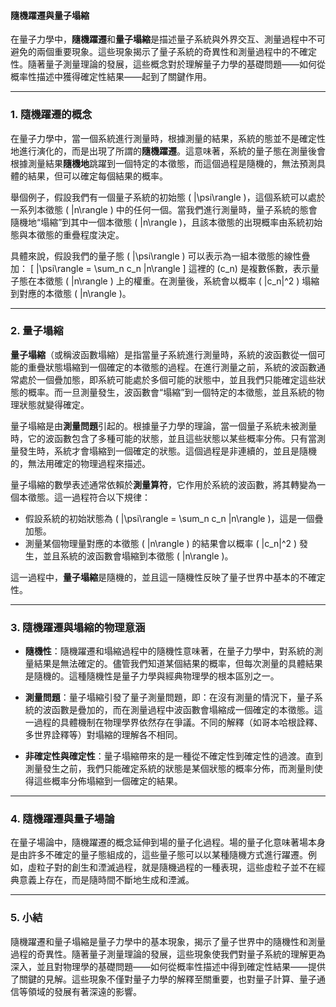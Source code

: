 #### 隨機躍遷與量子塌縮

在量子力學中，**隨機躍遷**和**量子塌縮**是描述量子系統與外界交互、測量過程中不可避免的兩個重要現象。這些現象揭示了量子系統的奇異性和測量過程中的不確定性。隨著量子測量理論的發展，這些概念對於理解量子力學的基礎問題——如何從概率性描述中獲得確定性結果——起到了關鍵作用。

---

### **1. 隨機躍遷的概念**

在量子力學中，當一個系統進行測量時，根據測量的結果，系統的態並不是確定性地進行演化的，而是出現了所謂的**隨機躍遷**。這意味著，系統的量子態在測量後會根據測量結果**隨機地**跳躍到一個特定的本徵態，而這個過程是隨機的，無法預測具體的結果，但可以確定每個結果的概率。

舉個例子，假設我們有一個量子系統的初始態 \( |\psi\rangle \)，這個系統可以處於一系列本徵態 \( |n\rangle \) 中的任何一個。當我們進行測量時，量子系統的態會隨機地“塌縮”到其中一個本徵態 \( |n\rangle \)，且該本徵態的出現概率由系統初始態與本徵態的重疊程度決定。

具體來說，假設我們的量子態 \( |\psi\rangle \) 可以表示為一組本徵態的線性疊加：
\[
|\psi\rangle = \sum_n c_n |n\rangle
\]
這裡的 \(c_n\) 是複數係數，表示量子態在本徵態 \( |n\rangle \) 上的權重。在測量後，系統會以概率 \( |c_n|^2 \) 塌縮到對應的本徵態 \( |n\rangle \)。

---

### **2. 量子塌縮**

**量子塌縮**（或稱波函數塌縮）是指當量子系統進行測量時，系統的波函數從一個可能的重疊狀態塌縮到一個確定的本徵態的過程。在進行測量之前，系統的波函數通常處於一個疊加態，即系統可能處於多個可能的狀態中，並且我們只能確定這些狀態的概率。而一旦測量發生，波函數會“塌縮”到一個特定的本徵態，並且系統的物理狀態就變得確定。

量子塌縮是由**測量問題**引起的。根據量子力學的理論，當一個量子系統未被測量時，它的波函數包含了多種可能的狀態，並且這些狀態以某些概率分佈。只有當測量發生時，系統才會塌縮到一個確定的狀態。這個過程是非連續的，並且是隨機的，無法用確定的物理過程來描述。

量子塌縮的數學表述通常依賴於**測量算符**，它作用於系統的波函數，將其轉變為一個本徵態。這一過程符合以下規律：

- 假設系統的初始狀態為 \( |\psi\rangle = \sum_n c_n |n\rangle \)，這是一個疊加態。
- 測量某個物理量對應的本徵態 \( |n\rangle \) 的結果會以概率 \( |c_n|^2 \) 發生，並且系統的波函數會塌縮到本徵態 \( |n\rangle \)。

這一過程中，**量子塌縮**是隨機的，並且這一隨機性反映了量子世界中基本的不確定性。

---

### **3. 隨機躍遷與塌縮的物理意涵**

- **隨機性**：隨機躍遷和塌縮過程中的隨機性意味著，在量子力學中，對系統的測量結果是無法確定的。儘管我們知道某個結果的概率，但每次測量的具體結果是隨機的。這種隨機性是量子力學與經典物理學的根本區別之一。

- **測量問題**：量子塌縮引發了量子測量問題，即：在沒有測量的情況下，量子系統的波函數是疊加的，而在測量過程中波函數會塌縮成一個確定的本徵態。這一過程的具體機制在物理學界依然存在爭議。不同的解釋（如哥本哈根詮釋、多世界詮釋等）對塌縮的理解各不相同。

- **非確定性與確定性**：量子塌縮帶來的是一種從不確定性到確定性的過渡。直到測量發生之前，我們只能確定系統的狀態是某個狀態的概率分佈，而測量則使得這些概率分佈塌縮到一個確定的結果。

---

### **4. 隨機躍遷與量子場論**

在量子場論中，隨機躍遷的概念延伸到場的量子化過程。場的量子化意味著場本身是由許多不確定的量子態組成的，這些量子態可以以某種隨機方式進行躍遷。例如，虛粒子對的創生和湮滅過程，就是隨機過程的一種表現，這些虛粒子並不在經典意義上存在，而是隨時間不斷地生成和湮滅。

---

### **5. 小結**

隨機躍遷和量子塌縮是量子力學中的基本現象，揭示了量子世界中的隨機性和測量過程的奇異性。隨著量子測量理論的發展，這些現象使我們對量子系統的理解更為深入，並且對物理學的基礎問題——如何從概率性描述中得到確定性結果——提供了關鍵的見解。這些現象不僅對量子力學的解釋至關重要，也對量子計算、量子通信等領域的發展有著深遠的影響。